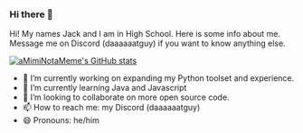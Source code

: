 ### Hi there 👋

Hi! My names Jack and I am in High School. Here is some info about me. Message me on Discord (daaaaaatguy) if you want to know anything else. 

[![aMimiNotaMeme's GitHub stats](https://github-readme-stats.vercel.app/api?username=anuraghazra)](https://github.com/anuraghazra/github-readme-stats)

- 🔭 I’m currently working on expanding my Python toolset and experience. 
- 🌱 I’m currently learning Java and Javascript
- 👯 I’m looking to collaborate on more open source code. 
- 📫 How to reach me: my Discord (daaaaaatguy)
- 😄 Pronouns: he/him
